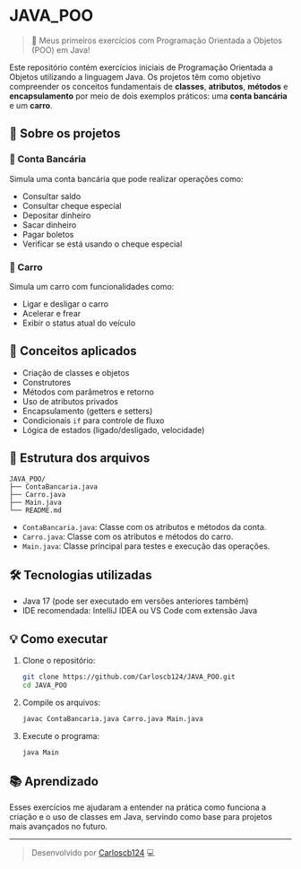 
# JAVA_POO

> 🧠 Meus primeiros exercícios com Programação Orientada a Objetos (POO) em Java!

Este repositório contém exercícios iniciais de Programação Orientada a Objetos utilizando a linguagem Java. Os projetos têm como objetivo compreender os conceitos fundamentais de **classes**, **atributos**, **métodos** e **encapsulamento** por meio de dois exemplos práticos: uma **conta bancária** e um **carro**.

## 🚀 Sobre os projetos

### 🏦 Conta Bancária

Simula uma conta bancária que pode realizar operações como:

- Consultar saldo
- Consultar cheque especial
- Depositar dinheiro
- Sacar dinheiro
- Pagar boletos
- Verificar se está usando o cheque especial

### 🚗 Carro

Simula um carro com funcionalidades como:

- Ligar e desligar o carro
- Acelerar e frear
- Exibir o status atual do veículo

## 🧱 Conceitos aplicados

- Criação de classes e objetos
- Construtores
- Métodos com parâmetros e retorno
- Uso de atributos privados
- Encapsulamento (getters e setters)
- Condicionais `if` para controle de fluxo
- Lógica de estados (ligado/desligado, velocidade)

## 📁 Estrutura dos arquivos

```
JAVA_POO/
├── ContaBancaria.java
├── Carro.java
├── Main.java
└── README.md
```

- `ContaBancaria.java`: Classe com os atributos e métodos da conta.
- `Carro.java`: Classe com os atributos e métodos do carro.
- `Main.java`: Classe principal para testes e execução das operações.

## 🛠️ Tecnologias utilizadas

- Java 17 (pode ser executado em versões anteriores também)
- IDE recomendada: IntelliJ IDEA ou VS Code com extensão Java

## 💡 Como executar

1. Clone o repositório:
   ```bash
   git clone https://github.com/Carloscb124/JAVA_POO.git
   cd JAVA_POO
   ```
2. Compile os arquivos:
   ```bash
   javac ContaBancaria.java Carro.java Main.java
   ```
3. Execute o programa:
   ```bash
   java Main
   ```

## 📚 Aprendizado

Esses exercícios me ajudaram a entender na prática como funciona a criação e o uso de classes em Java, servindo como base para projetos mais avançados no futuro.

---

> Desenvolvido por [Carloscb124](https://github.com/Carloscb124) 💻
